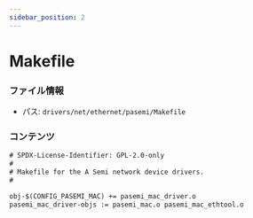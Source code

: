 ```yaml
---
sidebar_position: 2
---
```

# Makefile

### ファイル情報

- パス: `drivers/net/ethernet/pasemi/Makefile`

### コンテンツ

```txt
# SPDX-License-Identifier: GPL-2.0-only
#
# Makefile for the A Semi network device drivers.
#

obj-$(CONFIG_PASEMI_MAC) += pasemi_mac_driver.o
pasemi_mac_driver-objs := pasemi_mac.o pasemi_mac_ethtool.o

```
